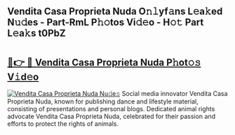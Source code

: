 ## Vendita Casa Proprieta Nuda O𝚗𝚕yf𝚊ns L𝚎a𝚔ed N𝚞𝚍es - Part-RmL P𝚑𝚘tos Vi𝚍𝚎o - H𝚘𝚝 Part L𝚎a𝚔s t0PbZ

# <h2><a href="http://kf7utt.oniu.top/?m=Vendita+Casa+Proprieta+Nuda">🔗👉 🔴 Vendita Casa Proprieta Nuda P𝚑ot𝚘𝚜 V𝚒d𝚎o</a></h2>

[![Vendita Casa Proprieta Nuda Nu𝚍e𝚜](https://i.imgur.com/0qMVB7G.gif)](http://kf7utt.oniu.top/?m=Vendita+Casa+Proprieta+Nuda)
Social media innovator Vendita Casa Proprieta Nuda, known for publishing dance and lifestyle material, consisting of presentations and personal blogs. Dedicated animal rights advocate Vendita Casa Proprieta Nuda, celebrated for their passion and efforts to protect the rights of animals.  
